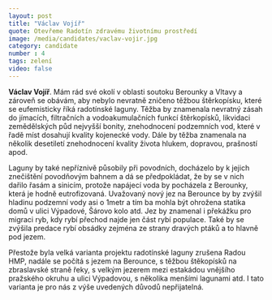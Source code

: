 ```yaml
---
layout: post
title: "Václav Vojíř"
quote: Otevřeme Radotín zdravému životnímu prostředí
image: /media/candidates/vaclav-vojir.jpg
category: candidate
number : 4
tags: zelení
video: false
---
```


**Václav Vojíř**. Mám rád své okolí v oblasti soutoku Berounky a Vltavy a zároveň se obávám, aby nebylo nevratně zničeno těžbou štěrkopísku, které se eufemisticky říká radotínské laguny. Těžba by znamenala nevratný zásah do jímacích, filtračních a vodoakumulačních funkcí štěrkopísků, likvidaci zemědělských půd nejvyšší bonity, znehodnocení podzemních vod, které v řadě míst dosahují kvality kojenecké vody. Dále by těžba znamenala na několik desetiletí znehodnocení kvality života hlukem, dopravou, prašností apod. 

Laguny by také nepříznivě působily při povodních, docházelo by k jejich znečištění povodňovým bahnem a dá se předpokládat, že by se v nich dařilo řasám a sinicím, protože napájecí voda by pocházela z Berounky, která je hodně eutrofizovaná. Uvažovaný nový jez na Berounce by by zvýšil hladinu podzemní vody asi o 1metr a tím ba mohla být ohrožena statika domů v ulici Výpadové, Šárovo kolo atd. Jez by znamenal i překážku pro migraci ryb, kdy rybí přechod najde jen část rybí populace. Také by se zvýšila predace rybí obsádky zejména ze strany dravých ptáků a to hlavně pod jezem.

Přestože byla velká varianta projektu radotínské laguny zrušena Radou HMP, nadále se počítá s jezem na Berounce, s těžbou štěkopísků na zbraslavské straně řeky, s velkým jezerem mezi estakádou vnějšího pražského okruhu a ulici Výpadovou, s několika menšími lagunami atd. I tato varianta je pro nás z výše uvedených důvodů nepřijatelná.
